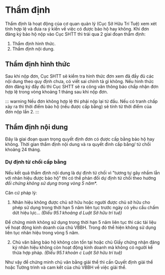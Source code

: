 # Thẩm định
Thẩm định là hoạt động của cơ quan quản lý (Cục Sở Hữu Trí Tuệ) xem xét tính hợp lệ và đưa ra ý kiến về việc có được bảo hộ hay không.
Khi đơn đăng ký bảo hộ nộp vào Cục SHTT thì trải qua 2 giai đoạn thẩm định:
1. Thẩm định hình thức.
2. Thẩm định nội dung.

## Thẩm định hình thức
Sau khi nộp đơn, Cục SHTT sẽ kiểm tra hình thức đơn xem đã đầy đủ các nội dung theo quy định chưa, có viết sai chính tả gì không.
Nếu hình thức đơn đăng ký đầy đủ thì Cục SHTT sẽ ra công văn thông báo chấp nhận đơn hợp lệ trong vòng khoảng 1 tháng sau khi nộp đơn.

::: warning
Nếu đơn không hợp lệ thì phải nộp lại từ đầu. Nếu có tranh chấp xảy ra thì thời điểm bảo hộ (nếu được cấp bằng) sẽ tính từ thời điểm của đơn nộp lần 2.
:::

## Thẩm định nội dung
Đây là giai đoạn quan trọng quyết định đơn có được cấp bằng bảo hộ hay không. Thời gian thẩm định nội dung và ra quyết đình cấp bằng/ từ chối khoảng 24 tháng.

### Dự định từ chối cấp bằng

Nếu kết quả thẩm định nội dung là dự định từ chối vì "tương tự gây nhầm lẫn với nhãn hiệu được bảo hộ" thì có thể phản đối dự định từ chối theo hướng *đối chứng không sử dụng trong vòng 5 năm**.

Căn cứ pháp lý:
1. Nhãn hiệu không được chủ sở hữu hoặc người được chủ sở hữu cho phép sử dụng trong thời hạn 5 năm liên tục trước ngày có yêu cầu chấm dứt hiệu lực... *(Điều 95.1 khoảng d Luật Sở hữu trí tuệ)*

Để chứng minh không sử dụng trong thời hạn 5 năm liên tục thì các tài liệu về hoạt động kinh doanh của chủ VBBH. Trong đó thể hiện không sử dụng liên tục nhãn hiệu trong vòng 5 năm.

2. Chủ văn bằng bảo hộ không còn tồn tại hoặc chủ Giấy chứng nhận đăng ký nhãn hiệu không còn hoạt động kinh doanh mà không có người kế thừa hợp pháp. *(Điều 95.1 khoản c Luật Sở hữu trí tuệ)*

Như vậy để chứng minh chủ văn bằng giải thể thì cần Quyết định giải thể hoặc Tường trình và cam kết của chủ VBBH về việc giải thể.
